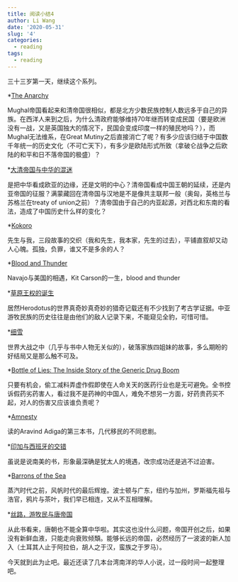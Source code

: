 ```yaml
---
title: 阅读小结4
author: Li Wang
date: '2020-05-31'
slug: '4'
categories:
  - reading
tags:
  - reading
---
```


三十三岁第一天，继续这个系列。

*[The Anarchy](https://book.douban.com/subject/30424012/)

Mughal帝国看起来和清帝国很相似，都是北方少数民族控制人数远多于自己的异族。在西洋人来到之后，为什么清政府能够维持70年继而转变成民国（要是欧洲没有一战，又是英国独大的情况下，民国会变成印度一样的殖民地吗？），而Mughal无法维系，在Great Mutiny之后直接消亡了呢？有多少应该归结于中国数千年统一的历史文化（不可亡天下），有多少是欧陆形式所致（拿破仑战争之后欧陆的和平和日不落帝国的极盛）？ 

*[大清帝国与中华的混迷](https://book.douban.com/subject/30314736/)

是把中华看成欧亚的边缘，还是文明的中心？清帝国看成中国王朝的延续，还是内亚帝国的征服？满蒙藏回在清帝国与汉地是不是像共主联邦一般（奥匈，英格兰与苏格兰在treaty of union之前）？清帝国由于自己的内亚起源，对西北和东南的看法，造成了中国历史什么样的变化？

*[Kokoro](https://www.goodreads.com/book/show/762476.Kokoro?from_search=true&from_srp=true&qid=Fr9f7q8E5N&rank=1)

先生与我，三段故事的交织（我和先生，我本家，先生的过去），平铺直叙却又动人心魄。孤独，负罪，谁又不是多余的人？

*[Blood and Thunder](https://www.amazon.com/Blood-and-Thunder-Hampton-Sides-audiobook/dp/B000JJ3SD8)

Navajo与美国的相遇，Kit Carson的一生，blood and thunder

*[草原王权的诞生](https://readmoo.com/book/210112360000101)

居然Herodotus的世界真奇妙真奇妙的猎奇记载还有不少找到了考古学证据。中亚游牧民族的历史往往是由他们的敌人记录下来，不能窥见全豹，可惜可惜。

*[细雪](https://read.douban.com/ebook/35612458/)

世界大战之中（几乎与书中人物无关似的），破落家族四姐妹的故事，多么期盼的好结局又是那么触不可及。

*[Bottle of Lies: The Inside Story of the Generic Drug Boom](https://www.audible.com/pd/Bottle-of-Lies-Audiobook/0062917641)

只要有机会，偷工减料弄虚作假即使在人命关天的医药行业也是无可避免。全书控诉假药劣药害人，看过我不是药神的中国人，难免不想另一方面，好药贵药买不起，对人的伤害又应该谁负责呢？

*[Amnesty](https://www.goodreads.com/en/book/show/46221967)

读的Aravind Adiga的第三本书，几代移民的不同悲剧。

*[印加与西班牙的交错](https://readmoo.com/book/210112371000101)

虽说是说南美的书，形象最深确是犹太人的境遇，改宗成功还是逃不过迫害。

*[Barrons of the Sea](https://book.douban.com/subject/27196558/)

蒸汽时代之前，风帆时代的最后辉煌。波士顿与广东，纽约与加州，罗斯福先祖与浩官，鸦片与茶叶，我们早已相连，又从不互相理解。

*[丝路，游牧民与唐帝国](https://readmoo.com/book/210112363000101)

从此书看来，唐朝也不能全算中华啦。其实这也没什么问题，帝国开创之后，如果没有新鲜血液，只能走向衰败倾頽。能够长远的帝国，必然经历了一波波的新人加入（土耳其人止于阿拉伯，胡人之于汉，蛮族之于罗马）。

今天就到此为止吧。最近还读了几本台湾南洋的华人小说，过一段时间一起整理吧。


